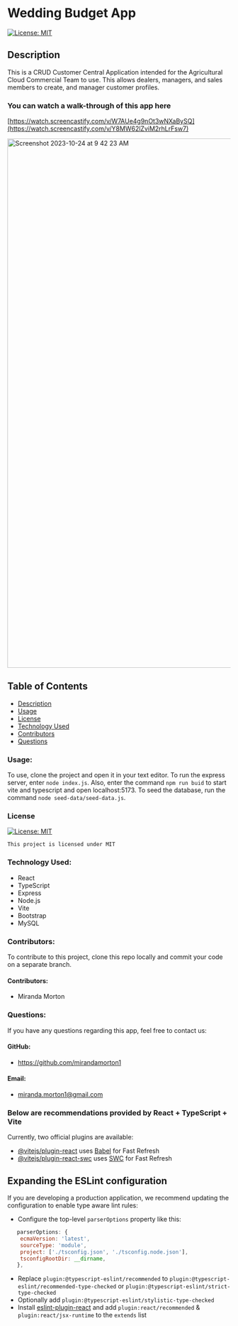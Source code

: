 # Wedding Budget App

[![License: MIT](https://img.shields.io/badge/License-MIT-yellow.svg)](https://opensource.org/licenses/MIT)

## Description

This is a CRUD Customer Central Application intended for the Agricultural Cloud Commercial Team to use. This allows dealers, managers, and sales members to create, and manager customer profiles. 

### You can watch a walk-through of this app here

[https://watch.screencastify.com/v/W7AUe4g9nOt3wNXaBySQ](https://watch.screencastify.com/v/Y8MW62lZviM2rhLrFsw7)

<img width="1193" alt="Screenshot 2023-10-24 at 9 42 23 AM" src="https://github.com/mirandamorton1/capstone/assets/107001559/35957708-7fac-41af-bbaf-1525cc4c27ba">


## Table of Contents

- [Description](#description)
- [Usage](#usage)
- [License](#license)
- [Technology Used](#technology-used)
- [Contributors](#contributors)
- [Questions](#questions)

### Usage:

To use, clone the project and open it in your text editor. To run the express server, enter `node index.js`. Also, enter the command `npm run buid` to start vite and typescript and open localhost:5173. To seed the database, run the command `node seed-data/seed-data.js`.

### License

[![License: MIT](https://img.shields.io/badge/License-MIT-yellow.svg)](https://opensource.org/licenses/MIT)

`This project is licensed under MIT`


### Technology Used:

- React
- TypeScript
- Express
- Node.js
- Vite
- Bootstrap
- MySQL


### Contributors:

To contribute to this project, clone this repo locally and commit your code on a separate branch.

#### Contributors:

- Miranda Morton

### Questions:

If you have any questions regarding this app, feel free to contact us:

#### GitHub:

- https://github.com/mirandamorton1

#### Email:

- miranda.morton1@gmail.com

### Below are recommendations provided by React + TypeScript + Vite

Currently, two official plugins are available:

- [@vitejs/plugin-react](https://github.com/vitejs/vite-plugin-react/blob/main/packages/plugin-react/README.md) uses [Babel](https://babeljs.io/) for Fast Refresh
- [@vitejs/plugin-react-swc](https://github.com/vitejs/vite-plugin-react-swc) uses [SWC](https://swc.rs/) for Fast Refresh

## Expanding the ESLint configuration

If you are developing a production application, we recommend updating the configuration to enable type aware lint rules:

- Configure the top-level `parserOptions` property like this:

```js
   parserOptions: {
    ecmaVersion: 'latest',
    sourceType: 'module',
    project: ['./tsconfig.json', './tsconfig.node.json'],
    tsconfigRootDir: __dirname,
   },
```

- Replace `plugin:@typescript-eslint/recommended` to `plugin:@typescript-eslint/recommended-type-checked` or `plugin:@typescript-eslint/strict-type-checked`
- Optionally add `plugin:@typescript-eslint/stylistic-type-checked`
- Install [eslint-plugin-react](https://github.com/jsx-eslint/eslint-plugin-react) and add `plugin:react/recommended` & `plugin:react/jsx-runtime` to the `extends` list
